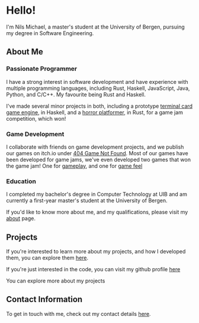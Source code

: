 # Hello!

I'm Nils Michael, a master's student at the University of Bergen, pursuing my degree in Software Engineering.

## About Me

### Passionate Programmer

I have a strong interest in software development and have experience with multiple programming languages, including Rust, Haskell, JavaScript, Java, Python, and C/C++. My favourite being Rust and Haskell.

I've made several minor projects in both, including a prototype [terminal card game engine](/projects/cardgame), in Haskell, and a [horror platformer](https://github.com/MikalDr/GameJamFall2023), in Rust, for a game jam competition, which won!

### Game Development

I collaborate with friends on game development projects, and we publish our games on itch.io under [404 Game Not Found](https://game-not-found.itch.io/). Most of our games have been developed for game jams, we've even developed two games that won the game jam! One for [gameplay](https://itch.io/jam/bakom-game-jam-hsten-2023/rate/2314994), and one for [game feel](https://itch.io/jam/bakom-game-jam-hsten-2023/rate/2314985)

### Education

I completed my bachelor's degree in Computer Technology at UIB and am currently a first-year master's student at the University of Bergen.

If you'd like to know more about me, and my qualifications, please visit my [about](about) page.

## Projects

If you're interested to learn more about my projects, and how I developed them, you can explore them [here](projects).

If you're just interested in the code, you can visit my github profile [here](https://github.com/Neelzee)

You can explore more about my projects

## Contact Information

To get in touch with me, check out my contact details [here](contact).
